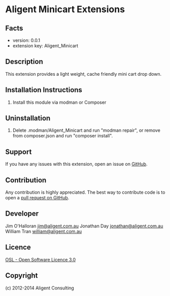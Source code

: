 Aligent Minicart Extensions
======================================

Facts
-----
- version: 0.0.1
- extension key: Aligent_Minicart

Description
-----------
This extension provides a light weight, cache friendly mini cart drop down. 

Installation Instructions
-------------------------
1. Install this module via modman or Composer

Uninstallation
--------------
1. Delete .modman/Aligent_Minicart and run "modman repair", or remove from
composer.json and run "composer install".

Support
-------
If you have any issues with this extension, open an issue on [GitHub](https://github.com/aligent/Aligent_Minicart/issues).

Contribution
------------
Any contribution is highly appreciated. The best way to contribute code is to open a [pull request on GitHub](https://help.github.com/articles/using-pull-requests).

Developer
---------
Jim O'Halloran <jim@aligent.com.au>
Jonathan Day <jonathan@aligent.com.au>
William Tran <william@aligent.com.au>

Licence
-------
[OSL - Open Software Licence 3.0](http://opensource.org/licenses/osl-3.0.php)

Copyright
---------
(c) 2012-2014 Aligent Consulting
